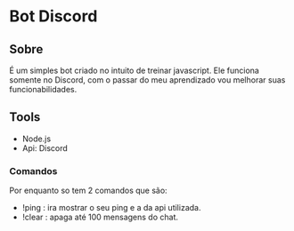 # Bot Discord

## Sobre
É um simples bot criado no intuito de treinar javascript. Ele funciona somente no Discord, com o passar do meu aprendizado vou melhorar suas
funcionabilidades.

## Tools 
- Node.js
- Api: Discord

### Comandos
Por enquanto so tem 2 comandos que são:

- !ping : ira mostrar o seu ping e a da api utilizada.
- !clear : apaga até 100 mensagens do chat.
